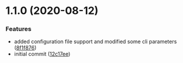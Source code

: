 # 1.1.0 (2020-08-12)


### Features

* added configuration file support and modified some cli parameters ([8f1f876](https://github.com/rfizzle/gsuite-collector/commit/8f1f876ae26ee3b0da0d87864df2b751903262cb))
* initial commit ([12c17ee](https://github.com/rfizzle/gsuite-collector/commit/12c17eee83454be8b2aeba3cfa698ee94f0b4864))



